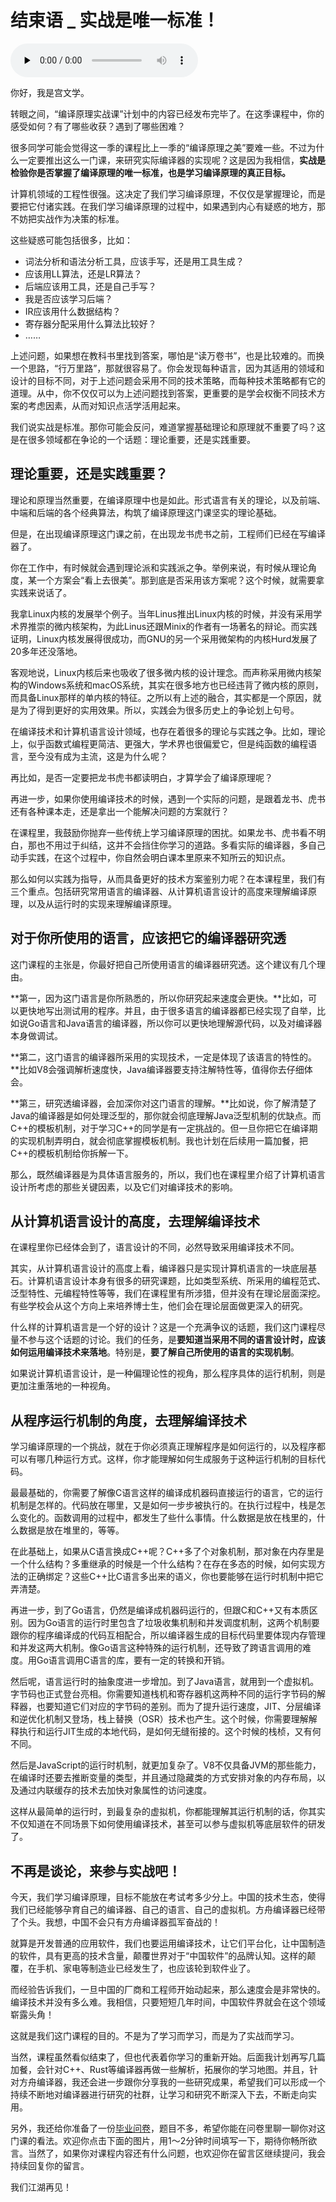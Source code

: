 # 结束语 _ 实战是唯一标准！

<audio id="audio" title="结束语 | 实战是唯一标准！" controls="" preload="none"><source id="mp3" src="https://static001.geekbang.org/resource/audio/92/bc/92d025d4cdd9593ba1d758fd166054bc.mp3"></audio>

你好，我是宫文学。

转眼之间，“编译原理实战课”计划中的内容已经发布完毕了。在这季课程中，你的感受如何？有了哪些收获？遇到了哪些困难？

很多同学可能会觉得这一季的课程比上一季的“编译原理之美”要难一些。不过为什么一定要推出这么一门课，来研究实际编译器的实现呢？这是因为我相信，**实战是检验你是否掌握了编译原理的唯一标准，也是学习编译原理的真正目标。**

计算机领域的工程性很强。这决定了我们学习编译原理，不仅仅是掌握理论，而是要把它付诸实践。在我们学习编译原理的过程中，如果遇到内心有疑惑的地方，那不妨把实战作为决策的标准。

这些疑惑可能包括很多，比如：

- 词法分析和语法分析工具，应该手写，还是用工具生成？
- 应该用LL算法，还是LR算法？
- 后端应该用工具，还是自己手写？
- 我是否应该学习后端？
- IR应该用什么数据结构？
- 寄存器分配采用什么算法比较好？
- ……

上述问题，如果想在教科书里找到答案，哪怕是“读万卷书”，也是比较难的。而换一个思路，“行万里路”，那就很容易了。你会发现每种语言，因为其适用的领域和设计的目标不同，对于上述问题会采用不同的技术策略，而每种技术策略都有它的道理。从中，你不仅仅可以为上述问题找到答案，更重要的是学会权衡不同技术方案的考虑因素，从而对知识点活学活用起来。

我们说实战是标准。那你可能会反问，难道掌握基础理论和原理就不重要了吗？这是在很多领域都在争论的一个话题：理论重要，还是实践重要。

## 理论重要，还是实践重要？

理论和原理当然重要，在编译原理中也是如此。形式语言有关的理论，以及前端、中端和后端的各个经典算法，构筑了编译原理这门课坚实的理论基础。

但是，在出现编译原理这门课之前，在出现龙书虎书之前，工程师们已经在写编译器了。

你在工作中，有时候就会遇到理论派和实践派之争。举例来说，有时候从理论角度，某一个方案会“看上去很美”。那到底是否采用该方案呢？这个时候，就需要拿实践来说话了。

我拿Linux内核的发展举个例子。当年Linus推出Linux内核的时候，并没有采用学术界推崇的微内核架构，为此Linus还跟Minix的作者有一场著名的辩论。而实践证明，Linux内核发展得很成功，而GNU的另一个采用微架构的内核Hurd发展了20多年还没落地。

客观地说，Linux内核后来也吸收了很多微内核的设计理念。而声称采用微内核架构的Windows系统和macOS系统，其实在很多地方也已经违背了微内核的原则，而具备Linux那样的单内核的特征。之所以有上述的融合，其实都是一个原因，就是为了得到更好的实用效果。所以，实践会为很多历史上的争论划上句号。

在编译技术和计算机语言设计领域，也存在着很多的理论与实践之争。比如，理论上，似乎函数式编程更简洁、更强大，学术界也很偏爱它，但是纯函数的编程语言，至今没有成为主流，这是为什么呢？

再比如，是否一定要把龙书虎书都读明白，才算学会了编译原理呢？

再进一步，如果你使用编译技术的时候，遇到一个实际的问题，是跟着龙书、虎书还有各种课本走，还是拿出一个能解决问题的方案就行？

在课程里，我鼓励你抛弃一些传统上学习编译原理的困扰。如果龙书、虎书看不明白，那也不用过于纠结，这并不会挡住你学习的道路。多看实际的编译器，多自己动手实践，在这个过程中，你自然会明白课本里原来不知所云的知识点。

那么如何以实践为指导，从而具备更好的技术方案鉴别力呢？在本课程里，我们有三个重点。包括研究常用语言的编译器、从计算机语言设计的高度来理解编译原理，以及从运行时的实现来理解编译原理。

## 对于你所使用的语言，应该把它的编译器研究透

这门课程的主张是，你最好把自己所使用语言的编译器研究透。这个建议有几个理由。

**第一，因为这门语言是你所熟悉的，所以你研究起来速度会更快。**比如，可以更快地写出测试用的程序。并且，由于很多语言的编译器都已经实现了自举，比如说Go语言和Java语言的编译器，所以你可以更快地理解源代码，以及对编译器本身做调试。

**第二，这门语言的编译器所采用的实现技术，一定是体现了该语言的特性的。**比如V8会强调解析速度快，Java编译器要支持注解特性等，值得你去仔细体会。

**第三，研究透编译器，会加深你对这门语言的理解。**比如说，你了解清楚了Java的编译器是如何处理泛型的，那你就会彻底理解Java泛型机制的优缺点。而C++的模板机制，对于学习C++的同学是有一定挑战的。但一旦你把它在编译期的实现机制弄明白，就会彻底掌握模板机制。我也计划在后续用一篇加餐，把C++的模板机制给你拆解一下。

那么，既然编译器是为具体语言服务的，所以，我们也在课程里介绍了计算机语言设计所考虑的那些关键因素，以及它们对编译技术的影响。

## 从计算机语言设计的高度，去理解编译技术

在课程里你已经体会到了，语言设计的不同，必然导致采用编译技术不同。

其实，从计算机语言设计的高度上看，编译器只是实现计算机语言的一块底层基石。计算机语言设计本身有很多的研究课题，比如类型系统、所采用的编程范式、泛型特性、元编程特性等等，我们在课程里有所涉猎，但并没有在理论层面深挖。有些学校会从这个方向上来培养博士生，他们会在理论层面做更深入的研究。

什么样的计算机语言是一个好的设计？这是一个充满争议的话题，我们这门课程尽量不参与这个话题的讨论。我们的任务，是**要知道当采用不同的语言设计时，应该如何运用编译技术来落地**。特别是，**要了解自己所使用的语言的实现机制**。

如果说计算机语言设计，是一种偏理论性的视角，那么程序具体的运行机制，则是更加注重落地的一种视角。

## 从程序运行机制的角度，去理解编译技术

学习编译原理的一个挑战，就在于你必须真正理解程序是如何运行的，以及程序都可以有哪几种运行方式。这样，你才能理解如何生成服务于这种运行机制的目标代码。

最最基础的，你需要了解像C语言这样的编译成机器码直接运行的语言，它的运行机制是怎样的。代码放在哪里，又是如何一步步被执行的。在执行过程中，栈是怎么变化的。函数调用的过程中，都发生了些什么事情。什么数据是放在栈里的，什么数据是放在堆里的，等等。

在此基础上，如果从C语言换成C++呢？C++多了个对象机制，那对象在内存里是一个什么结构？多重继承的时候是一个什么结构？在存在多态的时候，如何实现方法的正确绑定？这些C++比C语言多出来的语义，你也要能够在运行时机制中把它弄清楚。

再进一步，到了Go语言，仍然是编译成机器码运行的，但跟C和C++又有本质区别。因为Go语言的运行时里包含了垃圾收集机制和并发调度机制，这两个机制要跟你的程序编译成的代码互相配合，所以编译器生成的目标代码里要体现内存管理和并发这两大机制。像Go语言这种特殊的运行机制，还导致了跨语言调用的难度。用Go语言调用C语言的库，要有一定的转换和开销。

然后呢，语言运行时的抽象度进一步增加。到了Java语言，就用到一个虚拟机。字节码也正式登台亮相。你需要知道栈机和寄存器机这两种不同的运行字节码的解释器，也要知道它们对应的字节码的差别。而为了提升运行速度，JIT、分层编译和逆优化机制又登场，栈上替换（OSR）技术也产生。这个时候，你需要理解解释执行和运行JIT生成的本地代码，是如何无缝衔接的。这个时候的栈桢，又有何不同。

然后是JavaScript的运行时机制，就更加复杂了。V8不仅具备JVM的那些能力，在编译时还要去推断变量的类型，并且通过隐藏类的方式安排对象的内存布局，以及通过内联缓存的技术去加快对象属性的访问速度。

这样从最简单的运行时，到最复杂的虚拟机，你都能理解其运行机制的话，你其实不仅知道在不同场景下如何使用编译技术，甚至可以参与虚拟机等底层软件的研发了。

## 不再是谈论，来参与实战吧！

今天，我们学习编译原理，目标不能放在考试考多少分上。中国的技术生态，使得我们已经能够孕育自己的编译器、自己的语言、自己的虚拟机。方舟编译器已经带了个头。我想，中国不会只有方舟编译器孤军奋战的！

就算是开发普通的应用软件，我们也要运用编译技术，让它们平台化，让中国制造的软件，具有更高的技术含量，颠覆世界对于“中国软件”的品牌认知。这样的颠覆，在手机、家电等制造业已经发生了，也应该轮到软件业了。

而经验告诉我们，一旦中国的厂商和工程师开始动起来，那么速度会是非常快的。编译技术并没有多么难。我相信，只要短短几年时间，中国软件界就会在这个领域崭露头角！

这就是我们这门课程的目的。不是为了学习而学习，而是为了实战而学习。

当然，课程虽然看似结束了，但也代表着你学习的重新开始。后面我计划再写几篇加餐，会针对C++、Rust等编译器再做一些解析，拓展你的学习地图。并且，针对方舟编译器，我还会进一步跟你分享我的一些研究成果，希望我们可以形成一个持续不断地对编译器进行研究的社群，让学习和研究不断深入下去，不断走向实用。

另外，我还给你准备了一份[毕业问卷](https://jinshuju.net/f/pcwmct)，题目不多，希望你能在问卷里聊一聊你对这门课的看法。欢迎你点击下面的图片，用1～2分钟时间填写一下，期待你畅所欲言。当然了，如果你对课程内容还有什么问题，也欢迎你在留言区继续提问，我会持续回复你的留言。

我们江湖再见！

[<img src="https://static001.geekbang.org/resource/image/43/0d/432997f0854ecc3a9557430a1bd1df0d.jpg" alt="">](https://jinshuju.net/f/pcwmct)
